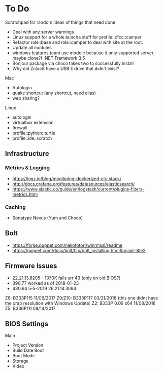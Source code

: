 To Do
=====

Scratchpad for random ideas of things that need done.

* Deal with any server warnings
* Linux support for a whole buncha stuff for profile::cfcc::camper
* Refactor role::base and role::camper to deal with site at the root.
* Update all modules
* windows features (cant use module because it only supported server. maybe clone?) .NET Framework 3.5
* Bonjour package via choco takes two to successfully install
* Why did Zotac8 have a USB E drive that didn't exist?

Mac
* Autologin
* quake shortcut (any shortcut, need alias)
* web sharing?

Linux
* autologin
* virtualbox extension
* firewall
* profile::python::turtle
* profile::ide::scratch

Infrastructure
--------------

### Metrics & Logging
* https://logz.io/blog/monitoring-dockerized-elk-stack/
* http://docs.grafana.org/features/datasources/elasticsearch/
* https://www.elastic.co/guide/en/logstash/current/plugins-filters-metrics.html

### Caching
* Sonatype Nexus (Yum and Choco)

Bolt
----
* https://forge.puppet.com/nekototori/winrmssl/readme
* https://puppet.com/docs/bolt/0.x/bolt_installing.html#ariaid-title2

Firmware Issues
---------------
* 22.21.13.8205 - 1070K fails err 43 (only on old BIOS?)
* 390.77 worked as of 2018-01-23
* 430.64 5-5-2019 26.21.14.3064

Z8: B333P115 11/06/2017
Z9/Z10: B333P117 03/21/2018 (this one didnt have the crap resolution with Windows Update)
Z2: B333P 0.09 x64 11/08/2016
Z5: B336P111 08/14/2017

BIOS Settings
-------------
Main
* Project Version
* Build Date
Boot
* Boot Mode
* Storage
* Video
